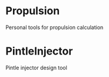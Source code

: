 # Propulsion
Personal tools for propulsion calculation

# PintleInjector
Pintle injector design tool
